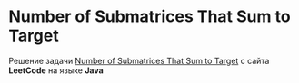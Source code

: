 # Number of Submatrices That Sum to Target
Решение задачи [Number of Submatrices That Sum to Target](https://leetcode.com/problems/number-of-submatrices-that-sum-to-target/) с сайта **LeetCode** на языке **Java**